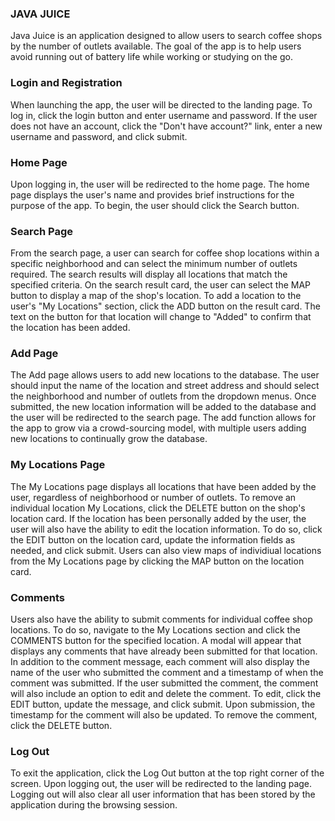 ### JAVA JUICE

Java Juice is an application designed to allow users to search coffee shops by the number of outlets available. The goal of the app is to help users avoid running out of battery life while working or studying on the go.

### Login and Registration

When launching the app, the user will be directed to the landing page. To log in, click the login button and enter username and password. If the user does not have an account, click the "Don't have account?" link, enter a new username and password, and click submit.

### Home Page

Upon logging in, the user will be redirected to the home page. The home page displays the user's name and provides brief instructions for the purpose of the app. To begin, the user should click the Search button.

### Search Page

From the search page, a user can search for coffee shop locations within a specific neighborhood and can select the minimum number of outlets required. The search results will display all locations that match the specified criteria. On the search result card, the user can select the MAP button to display a map of the shop's location. To add a location to the user's "My Locations" section, click the ADD button on the result card. The text on the button for that location will change to "Added" to confirm that the location has been added.

### Add Page

The Add page allows users to add new locations to the database. The user should input the name of the location and street address and should select the neighborhood and number of outlets from the dropdown menus. Once submitted, the new location information will be added to the database and the user will be redirected to the search page. The add function allows for the app to grow via a crowd-sourcing model, with multiple users adding new locations to continually grow the database.

### My Locations Page

The My Locations page displays all locations that have been added by the user, regardless of neighborhood or number of outlets. To remove an individual location My Locations, click the DELETE button on the shop's location card. If the location has been personally added by the user, the user will also have the ability to edit the location information. To do so, click the EDIT button on the location card, update the information fields as needed, and click submit. Users can also view maps of individiual locations from the My Locations page by clicking the MAP button on the location card.

### Comments

Users also have the ability to submit comments for individual coffee shop locations. To do so, navigate to the My Locations section and click the COMMENTS button for the specified location. A modal will appear that displays any comments that have already been submitted for that location. In addition to the comment message, each comment will also display the name of the user who submitted the comment and a timestamp of when the comment was submitted. If the user submitted the comment, the comment will also include an option to edit and delete the comment. To edit, click the EDIT button, update the message, and click submit. Upon submission, the timestamp for the comment will also be updated. To remove the comment, click the DELETE button.

### Log Out

To exit the application, click the Log Out button at the top right corner of the screen. Upon logging out, the user will be redirected to the landing page. Logging out will also clear all user information that has been stored by the application during the browsing session.




